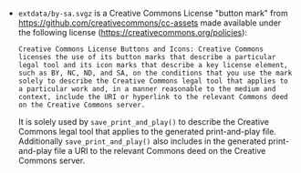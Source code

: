 * `extdata/by-sa.svgz` is a Creative Commons License "button mark" from https://github.com/creativecommons/cc-assets made available under the following license (https://creativecommons.org/policies):
  
  ```
  Creative Commons License Buttons and Icons: Creative Commons licenses the use of its button marks that describe a particular legal tool and its icon marks that describe a key license element, such as BY, NC, ND, and SA, on the conditions that you use the mark solely to describe the Creative Commons legal tool that applies to a particular work and, in a manner reasonable to the medium and context, include the URI or hyperlink to the relevant Commons deed on the Creative Commons server.
  
  ```

  It is solely used by `save_print_and_play()` to describe
  the Creative Commons legal tool that applies to the generated print-and-play file.
  Additionally `save_print_and_play()` also includes in the generated print-and-play file
  a URI to the relevant Commons deed on the Creative Commons server.

